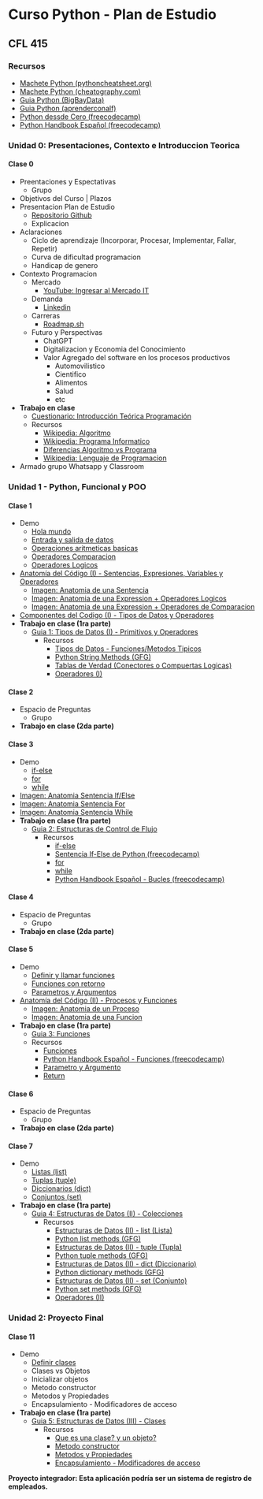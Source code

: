 # Curso Python - Plan de Estudio

## CFL 415

### Recursos

- [Machete Python (pythoncheatsheet.org)](https://www.pythoncheatsheet.org/cheatsheet/basics)
- [Machete Python (cheatography.com)](https://cheatography.com/torerohk/cheat-sheets/python-3-espanol/)
- [Guia Python (BigBayData)](https://www.bigbaydata.com/ejercicios-tipos-de-datos-python/)
- [Guia Python (aprenderconalf)](https://aprendeconalf.es/docencia/python/ejercicios/tipos-datos/)
- [Python dessde Cero (freecodecamp)](https://www.freecodecamp.org/espanol/news/aprende-a-programar-en-python-desde-cero-curso-completo-gratis/)
- [Python Handbook Español (freecodecamp)](https://www.freecodecamp.org/espanol/news/el-manual-de-python/)

### Unidad 0: Presentaciones, Contexto e Introduccion Teorica

#### Clase 0

- Preentaciones y Espectativas
  - Grupo
- Objetivos del Curso | Plazos
- Presentacion Plan de Estudio
  - [Repositorio Github](https://github.com/estebanmatias92/curso-python-plan-de-estudio-CFL415/blob/main/README.md)
  - Explicacion
- Aclaraciones
  - Ciclo de aprendizaje (Incorporar, Procesar, Implementar, Fallar, Repetir)
  - Curva de dificultad programacion
  - Handicap de genero
- Contexto Programacion
  - Mercado
    - [YouTube: Ingresar al Mercado IT](https://www.youtube.com/watch?v=BctKQ6HX1eI)
  - Demanda
    - [Linkedin](https://www.linkedin.com/)
  - Carreras
    - [Roadmap.sh](https://roadmap.sh/)
  - Futuro y Perspectivas
    - ChatGPT
    - Digitalizacion y Economia del Conocimiento
    - Valor Agregado del software en los procesos productivos
      - Automovilistico
      - Cientifico
      - Alimentos
      - Salud
      - etc
- **Trabajo en clase**
  - [Cuestionario: Introducción Teórica Programación](https://docs.google.com/document/d/1cvWBhaWzbJlcBE7YE6Zvu_XaBKKWUB25KUJ0UNnhYec/edit?usp=sharing)
  - Recursos
    - [Wikipedia: Algoritmo](https://es.wikipedia.org/wiki/Algoritmo)
    - [Wikipedia: Programa Informatico](https://es.wikipedia.org/wiki/Programa_inform%C3%A1tico)
    - [Diferencias Algoritmo vs Programa](https://www.diferenciador.com/algoritmo-y-programa/#:~:text=La%20diferencia%20entre%20un%20algoritmo,escritos%20en%20lenguaje%20de%20programaci%C3%B3n.)
    - [Wikipedia: Lenguaje de Programacion](https://es.wikipedia.org/wiki/Lenguaje_de_programaci%C3%B3n)
- Armado grupo Whatsapp y Classroom
  
### Unidad 1 - Python, Funcional y POO

#### Clase 1

- Demo
  - [Hola mundo](https://github.com/estebanmatias92/curso-python-plan-de-estudio-CFL415/blob/main/Unidad%201%20-%20Python%2C%20Funcional%20y%20POO/Clase%201/Demo/hola_mundo.py)
  - [Entrada y salida de datos](https://github.com/estebanmatias92/curso-python-plan-de-estudio-CFL415/blob/main/Unidad%201%20-%20Python%2C%20Funcional%20y%20POO/Clase%201/Demo/entrada_salida.py)
  - [Operaciones aritmeticas basicas](https://github.com/estebanmatias92/curso-python-plan-de-estudio-CFL415/blob/main/Unidad%201%20-%20Python%2C%20Funcional%20y%20POO/Clase%201/Demo/aritmetica.py)
  - [Operadores Comparacion](https://github.com/estebanmatias92/curso-python-plan-de-estudio-CFL415/blob/main/Unidad%201%20-%20Python%2C%20Funcional%20y%20POO/Clase%201/Demo/operadores_comparacion.py)
  - [Operadores Logicos](https://github.com/estebanmatias92/curso-python-plan-de-estudio-CFL415/blob/main/Unidad%201%20-%20Python%2C%20Funcional%20y%20POO/Clase%201/Demo/operadores_logicos.py)
- [Anatomía del Código (I) - Sentencias, Expresiones, Variables y Operadores](https://docs.google.com/document/d/1x05TEvptNmd2wyo5TsOFnmxXzQVtSFkVTSawUbf-9LI/edit?usp=sharing)
  - [Imagen: Anatomia de una Sentencia](https://drive.google.com/file/d/1OUOsqQsQIiIYDOSWMjSoelrtTsiWdvvO/view?usp=sharing)
  - [Imagen: Anatomia de una Expression + Operadores Logicos](https://drive.google.com/file/d/1OZw-opNLfSNCU8mN66d6EblATrM_VYTa/view?usp=sharing)
  - [Imagen: Anatomia de una Expression + Operadores de Comparacion](https://drive.google.com/file/d/1OalZgbAxMfWvrs_DsGOELiiH3ApTwLla/view?usp=sharing)
- [Componentes del Codigo (I) - Tipos de Datos y Operadores](https://docs.google.com/document/d/1RKF5o8h2fKYu--aQuD5yjtBknbGMLOn6U-8-_ir0zPY/edit?usp=sharing)
- **Trabajo en clase (1ra parte)**
  - [Guia 1: Tipos de Datos (I) - Primitivos y Operadores](https://docs.google.com/document/d/1gzKvbuNUeaD8uB_m5r4r_Ygit1doycLDiitm2gZDOs0/edit?usp=sharing)
    - Recursos
      - [Tipos de Datos - Funciones/Metodos Tipicos](https://docs.google.com/document/d/16cr0tFi2WmSWPjK0gCcHHs1EoiRKIefcqpDzB8-FVYI/edit?usp=sharing)
      - [Python String Methods (GFG)](https://www.geeksforgeeks.org/python-string-methods/)
      - [Tablas de Verdad (Conectores o Compuertas Logicas)](https://lamaquinaoraculo.com/matematicas/tablas-verdad-proposicional/)
      - [Operadores (I)](https://docs.google.com/document/d/1s5JDnLh8JhvSQxtsx2ZIYkeqnwo17Fn3Yd4Mb45SKrQ/edit?usp=sharing)

#### Clase 2

- Espacio de Preguntas
  - Grupo
- **Trabajo en clase (2da parte)**

#### Clase 3

- Demo
  - [if-else](https://github.com/estebanmatias92/curso-python-plan-de-estudio-CFL415/blob/main/Unidad%201%20-%20Python%2C%20Funcional%20y%20POO/Clase%203/Demo/if-else.py)
  - [for](https://github.com/estebanmatias92/curso-python-plan-de-estudio-CFL415/blob/main/Unidad%201%20-%20Python%2C%20Funcional%20y%20POO/Clase%203/Demo/for.py)
  - [while](https://github.com/estebanmatias92/curso-python-plan-de-estudio-CFL415/blob/main/Unidad%201%20-%20Python%2C%20Funcional%20y%20POO/Clase%203/Demo/while.py)
- [Imagen: Anatomia Sentencia If/Else]()
- [Imagen: Anatomia Sentencia For]()
- [Imagen: Anatomia Sentencia While]()
- **Trabajo en clase (1ra parte)**
  - [Guia 2: Estructuras de Control de Flujo](https://docs.google.com/document/d/1q-Ukd9ehutmV8knrUYJWUCMe4X4lM6vCr2_DDcTmCm4/edit?usp=sharing)
    - Recursos
      - [if-else](https://docs.google.com/document/d/1LuA9p1DqWhd4i58Y4z--9d9vBUqML-iYQc14feDX9hg/edit?usp=sharing)
      - [Sentencia If-Else de Python (freecodecamp)](https://www.freecodecamp.org/espanol/news/sentencia-if-else-de-python-explicacion-de-las-sentencias-condiciones/)
      - [for](https://docs.google.com/document/d/1zTt9Bm3hOCvNH8ilPEVv80U4InRnLxIERa3iV9w6qQo/edit?usp=sharing)
      - [while](https://docs.google.com/document/d/1q5fWTtkn41-yH16xYtjGhKOWkNm_5mcQg_H_E0xACC8/edit?usp=sharing)
      - [Python Handbook Español - Bucles (freecodecamp)](https://www.freecodecamp.org/espanol/news/el-manual-de-python/#loopsinpython)

#### Clase 4

- Espacio de Preguntas
  - Grupo
- **Trabajo en clase (2da parte)**

#### Clase 5

- Demo
  - [Definir y llamar funciones](https://github.com/estebanmatias92/curso-python-plan-de-estudio-CFL415/blob/main/Unidad%201%20-%20Python%2C%20Funcional%20y%20POO/Clase%205/Demo/functions-no-return.py)
  - [Funciones con retorno](https://github.com/estebanmatias92/curso-python-plan-de-estudio-CFL415/blob/main/Unidad%201%20-%20Python%2C%20Funcional%20y%20POO/Clase%205/Demo/functions.py)
  - [Parametros y Argumentos](https://github.com/estebanmatias92/curso-python-plan-de-estudio-CFL415/blob/main/Unidad%201%20-%20Python%2C%20Funcional%20y%20POO/Clase%205/Demo/functions.py)
- [Anatomía del Código (II) - Procesos y Funciones](https://docs.google.com/document/d/1ANHRdT6TXfOcOM5haP_imd3pP-KSVhnzalRb1zbCh10/edit?usp=sharing)
  - [Imagen: Anatomia de un Proceso]()
  - [Imagen: Anatomia de una Funcion]()
- **Trabajo en clase (1ra parte)**
  - [Guia 3: Funciones](https://docs.google.com/document/d/180BouVEpBP9wACpsW32aiSiOfEg7mOFler7KqdvQKrs/edit?usp=sharing)
  - Recursos
    - [Funciones]()
    - [Python Handbook Español - Funciones (freecodecamp)](https://www.freecodecamp.org/espanol/news/el-manual-de-python/#functionsinpython)
    - [Parametro y Argumento]()
    - [Return]()

#### Clase 6

- Espacio de Preguntas
  - Grupo
- **Trabajo en clase (2da parte)**

#### Clase 7

- Demo
  - [Listas (list)](https://github.com/estebanmatias92/curso-python-plan-de-estudio-CFL415/blob/main/Unidad%201%20-%20Python%2C%20Funcional%20y%20POO/Clase%207/Demo/listas.py)
  - [Tuplas (tuple)](https://github.com/estebanmatias92/curso-python-plan-de-estudio-CFL415/blob/main/Unidad%201%20-%20Python%2C%20Funcional%20y%20POO/Clase%207/Demo/tuples.py)
  - [Diccionarios (dict)](https://github.com/estebanmatias92/curso-python-plan-de-estudio-CFL415/blob/main/Unidad%201%20-%20Python%2C%20Funcional%20y%20POO/Clase%207/Demo/dictionaries.py)
  - [Conjuntos (set)](https://github.com/estebanmatias92/curso-python-plan-de-estudio-CFL415/blob/main/Unidad%201%20-%20Python%2C%20Funcional%20y%20POO/Clase%207/Demo/sets.py)
- **Trabajo en clase (1ra parte)**
  - [Guia 4: Estructuras de Datos (II) - Colecciones](https://docs.google.com/document/d/1Z6Vjz8NfbDBUFD0IgVQB8K0VzmO4gm7UTdZ9sw85xkM/edit?usp=sharing)
    - Recursos
      - [Estructuras de Datos (II) - list (Lista)](https://docs.google.com/document/d/1cBf27BdouByrsny9PBNY3267BUeBXxkra4Se_3ndMO4/edit?usp=sharing)
      - [Python list methods (GFG)](https://www.geeksforgeeks.org/list-methods-in-python/)
      - [Estructuras de Datos (II) - tuple (Tupla)](https://docs.google.com/document/d/1_6E_kLnWz9PHQYYs3_d9xyXD_vrPH6OjS584jCaqyds/edit?usp=sharing)
      - [Python tuple methods (GFG)](https://www.geeksforgeeks.org/python-tuple-methods/)
      - [Estructuras de Datos (II) - dict (Diccionario)](https://docs.google.com/document/d/15z08K_1JwQsxcPrj2_IUm2JSukXRYTWuilaciA2ooqk/edit?usp=sharing)
      - [Python dictionary methods (GFG)](https://www.geeksforgeeks.org/python-dictionary-methods/)
      - [Estructuras de Datos (II) - set (Conjunto)](https://docs.google.com/document/d/1l0DPJGBp5hsMHMdrgjdYBJ4Zj1z-lfuTs0duKk65dX8/edit?usp=sharing)
      - [Python set methods (GFG)](https://www.geeksforgeeks.org/python-set-methods/)
      - [Operadores (II)](https://docs.google.com/document/d/1pydV015jP915u4g43E70NMYHPPdMt1T5dazIHfhM52Y/edit?usp=sharing)

### Unidad 2: Proyecto Final

#### Clase 11

- Demo
  - [Definir clases](https://github.com/estebanmatias92/curso-python-plan-de-estudio-CFL415/blob/main/Unidad%202%20-%20Proyecto%20Final/Clase%2011/Demo/classes.py)
  - Clases vs Objetos
  - Inicializar objetos
  - Metodo constructor
  - Metodos y Propiedades
  - Encapsulamiento - Modificadores de acceso
- **Trabajo en clase (1ra parte)**
  - [Guia 5: Estructuras de Datos (III) - Clases](https://docs.google.com/document/d/1jFqjk1HTbukBDI_dYl2JmYJdkNz4rH3R8rP_9l566Ik/edit?usp=sharing)
    - Recursos
      - [Que es una clase? y un objeto?](https://pythones.net/clases-y-metodos-python-oop/#%C2%BFQue_es_una_clase_en_Python)
      - [Metodo constructor](https://pythones.net/clases-y-metodos-python-oop/#El_metodo_constructor_de_las_clases_en_Python_init)
      - [Metodos y Propiedades](https://pythones.net/clases-y-metodos-python-oop/#Atributos_y_metodos_de_un_objeto)
      - [Encapsulamiento - Modificadores de acceso](https://ellibrodepython.com/encapsulamiento-poo)

**Proyecto integrador: Esta aplicación podría ser un sistema de registro de empleados.**
